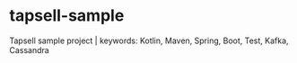 # tapsell-sample
Tapsell sample project | keywords: Kotlin, Maven, Spring, Boot, Test, Kafka, Cassandra
